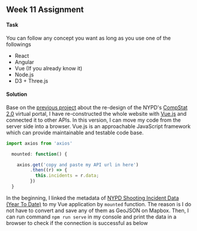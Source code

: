 ## Week 11 Assignment

#### Task
You can follow any concept you want as long as you use one of the followings
* React
* Angular
* Vue (If you already know it)
* Node.js
* D3 + Three.js

#### Solution
Base on the [previous project](https://github.com/yujunmjiang/WebAdvanced_Spring2020_jiany023/tree/master/week8_hw) about the re-design of the NYPD's [CompStat 2.0](https://compstat.nypdonline.org/2e5c3f4b-85c1-4635-83c6-22b27fe7c75c/view/89) virtual portal, I have re-constructed the whole website with [Vue.js](https://vuejs.org/) and connected it to other APIs. In this version, I can move my code from the server side into a browser. Vue.js is an approachable JavaScript framework which can provide maintainable and testable code base.

```JavaScript
import axios from 'axios'

  mounted: function() {

    axios.get('copy and paste my API url in here')
         .then((r) => {
           this.incidents = r.data;
         })
  }
```

In the beginning, I linked the metadata of [NYPD Shooting Incident Data (Year To Date)](https://data.cityofnewyork.us/Public-Safety/NYPD-Shooting-Incident-Data-Year-To-Date-/5ucz-vwe8) to my Vue application by `mounted` function. The reason is I do not have to convert and save any of them as GeoJSON on Mapbox. Then, I can run command `npm run serve` in my console and print the data in a browser to check if the connection is successful as below

